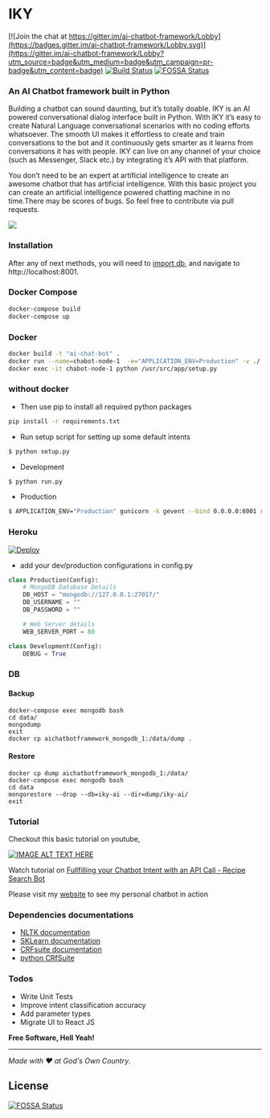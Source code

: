 # IKY
[![Join the chat at https://gitter.im/ai-chatbot-framework/Lobby](https://badges.gitter.im/ai-chatbot-framework/Lobby.svg)](https://gitter.im/ai-chatbot-framework/Lobby?utm_source=badge&utm_medium=badge&utm_campaign=pr-badge&utm_content=badge) [![Build Status](https://travis-ci.org/alfredfrancis/ai-chatbot-framework.svg?branch=master)](https://travis-ci.org/alfredfrancis/ai-chatbot-framework)
[![FOSSA Status](https://app.fossa.io/api/projects/git%2Bgithub.com%2Falfredfrancis%2Fai-chatbot-framework.svg?type=shield)](https://app.fossa.io/projects/git%2Bgithub.com%2Falfredfrancis%2Fai-chatbot-framework?ref=badge_shield)
### An AI Chatbot framework built in Python



Building a chatbot can sound daunting, but it’s totally doable. IKY is an AI powered conversational dialog interface built in Python. With IKY it’s easy to create Natural Language conversational scenarios with no coding efforts whatsoever. The smooth UI makes it effortless to create and train conversations to the bot and it continuously gets smarter as it learns from conversations it has with people. IKY can live on any channel of your choice (such as Messenger, Slack etc.) by integrating it’s API with that platform.

You don’t need to be an expert at artificial intelligence to create an awesome chatbot that has artificial intelligence. With this basic project you can create an artificial intelligence powered chatting machine in no time.There may be scores of bugs. So feel free to contribute  via pull requests.

![](https://media.giphy.com/media/3o84TXUIPsp6GRn4re/source.gif)

### Installation
After any of next methods, you will need to [import db](#restore), and navigate to http://localhost:8001.

### Docker Compose
```sh
docker-compose build
docker-compose up
```

### Docker
```sh
docker build -t "ai-chat-bot" .
docker run --name=chabot-node-1  -e="APPLICATION_ENV=Production" -v ./:/usr/src/app -p 8001:8080 -it ai-chat-bot gunicorn --bind 0.0.0.0:8080 run:app
docker exec -it chabot-node-1 python /usr/src/app/setup.py
```

### without docker

* Then use pip to install all required python packages
```sh
pip install -r requirements.txt
```
* Run setup script for setting up some default intents
```sh
$ python setup.py
```

* Development
```sh
$ python run.py
```
* Production
```sh
$ APPLICATION_ENV="Production" gunicorn -k gevent --bind 0.0.0.0:8001 run:app
```

### Heroku
[![Deploy](https://www.herokucdn.com/deploy/button.png)](https://heroku.com/deploy)

* add your dev/production configurations in config.py

```python
class Production(Config):
    # MongoDB Database Details
    DB_HOST = "mongodb://127.0.0.1:27017/"
    DB_USERNAME = ""
    DB_PASSWORD = ""

    # Web Server details
    WEB_SERVER_PORT = 80

class Development(Config):
    DEBUG = True
```

### DB
#### Backup
```
docker-compose exec mongodb bash
cd data/
mongodump
exit
docker cp aichatbotframework_mongodb_1:/data/dump .
```

#### Restore
```
docker cp dump aichatbotframework_mongodb_1:/data/
docker-compose exec mongodb bash
cd data
mongorestore --drop --db=iky-ai --dir=dump/iky-ai/
exit
```

### Tutorial

Checkout this basic tutorial on youtube,

[![IMAGE ALT TEXT HERE](https://preview.ibb.co/fj9N3v/Screenshot_from_2017_04_05_03_11_04.png)](https://www.youtube.com/watch?v=S1Fj7WinaBA)


Watch tutorial on [Fullfilling your Chatbot Intent with an API Call - Recipe Search Bot](https://www.youtube.com/watch?v=gqO69ojLobQ)

Please visit my [website](http://alfredfrancis.github.io) to see my personal chatbot in action

### Dependencies documentations
* [NLTK documentation](www.nltk.org/)
* [SKLearn documentation](http://scikit-learn.org/)
* [CRFsuite documentation](http://www.chokkan.org/software/crfsuite/)
* [python CRfSuite](https://python-crfsuite.readthedocs.io/en/latest/)


### Todos
 *  Write Unit Tests
 *  Improve intent classification accuracy
 *  Add parameter types
 *  Migrate UI to React JS

**Free Software, Hell Yeah!**
<hr></hr>

_Made with :heart: at God's Own Country_.


## License
[![FOSSA Status](https://app.fossa.io/api/projects/git%2Bgithub.com%2Falfredfrancis%2Fai-chatbot-framework.svg?type=large)](https://app.fossa.io/projects/git%2Bgithub.com%2Falfredfrancis%2Fai-chatbot-framework?ref=badge_large)